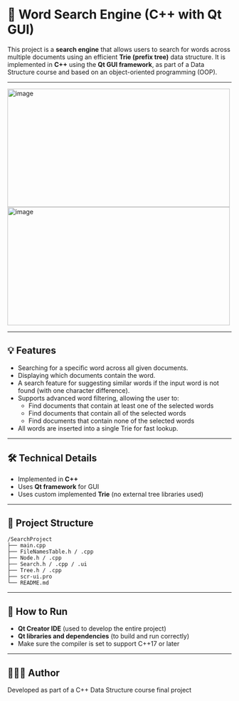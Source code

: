 # 🔎 Word Search Engine (C++ with Qt GUI)

This project is a **search engine** that allows users to search for words across multiple documents using an efficient **Trie (prefix tree)** data structure. It is implemented in **C++** using the **Qt GUI framework**, as part of a Data Structure course and based on an object-oriented programming (OOP).

---

<img width="500" height="266" alt="image" src="https://github.com/user-attachments/assets/38cb8b68-d7a1-4ea1-ab53-6869aca9c56e" />

<img width="500" height="266" alt="image" src="https://github.com/user-attachments/assets/d55725de-3c72-46c2-a4f0-73e489d1fd0e" />

---

## 💡 Features

- Searching for a specific word across all given documents.
- Displaying which documents contain the word.
- A search feature for suggesting similar words if the input word is not found (with one character difference).
- Supports advanced word filtering, allowing the user to:
  - Find documents that contain at least one of the selected words
  - Find documents that contain all of the selected words
  - Find documents that contain none of the selected words
- All words are inserted into a single Trie for fast lookup.

---

## 🛠 Technical Details

- Implemented in **C++**
- Uses **Qt framework** for GUI
- Uses custom implemented **Trie** (no external tree libraries used)

---

## 📁 Project Structure

```
/SearchProject
├── main.cpp
├── FileNamesTable.h / .cpp
├── Node.h / .cpp
├── Search.h / .cpp / .ui
├── Tree.h / .cpp
├── scr-ui.pro
└── README.md
```

---

## 🚀 How to Run

- **Qt Creator IDE** (used to develop the entire project)
- **Qt libraries and dependencies** (to build and run correctly)
- Make sure the compiler is set to support C++17 or later

---

## 👩🏻‍💻 Author

Developed as part of a C++ Data Structure course final project
